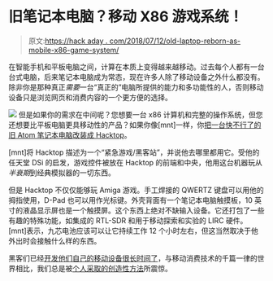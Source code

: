 # 旧笔记本电脑？移动 X86 游戏系统！

> 原文:[https://hack aday . com/2018/07/12/old-laptop-reborn-as-mobile-x86-game-system/](https://hackaday.com/2018/07/12/old-laptop-reborn-as-mobile-x86-game-system/)

在智能手机和平板电脑之间，计算在本质上变得越来越移动。过去每个人都有一台台式电脑，后来笔记本电脑成为常态，现在许多人除了移动设备之外什么都没有。除非你是那种真正*需要*一台“真正的”电脑所提供的能力和多功能性的人，否则移动设备只是浏览网页和消费内容的一个更方便的选择。

[![](../Images/c189e77e7b7ff91d99f11457c8b21647.png)](https://hackaday.com/wp-content/uploads/2018/07/hacktop_detail.jpg) 但是如果你的需求在中间呢？您想要一台 x86 计算机和完整的操作系统，但您还想要比平板电脑更具移动性的产品？如果你像[mnt]一样，你[把一台快不行了的旧 Atom 笔记本电脑改装成 Hacktop](https://codeninja.de/hacktop/)。

[mnt]将 Hacktop 描述为一个“紧急游戏/黑客站”，并说他去哪里都用它。受他的任天堂 DSi 的启发，游戏控件被放在 Hacktop 的前端和中央，他用这台机器玩从*半衰期*到经典模拟器的一切东西。

但是 Hacktop 不仅仅能够玩 Amiga 游戏。手工焊接的 QWERTZ 键盘可以用他的拇指使用，D-Pad 也可以用作光标键。外壳背面有一个笔记本电脑触摸板，10 英寸的液晶显示屏也是一个触摸屏。这个东西上绝对不缺输入设备。它还打包了一些有趣的特殊功能，如集成的 RTL-SDR 和用于移动探索和实验的 LIRC 硬件。[mnt]表示，九芯电池应该可以让它持续工作 12 个小时左右，但这当然取决于他外出时会接触什么样的东西。

黑客们已经[开发他们自己的移动设备很长时间了](https://hackaday.com/2012/02/06/diy-windows-8-tablet/)，与移动消费技术的千篇一律的世界相比，我们总是被[个人采取的创造性方法](https://hackaday.com/2016/09/17/hacklet-125-diy-laptops/)所震惊。
